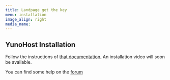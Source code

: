 ```yaml
---
title: Landpage get the key
menu: installation
image_align: right
media_name:
---
```


## YunoHost Installation

Follow the instructions of [that documentation.](https://yunohost.org/#/install_en)
An installation video will soon be available.

You can find some help on the [forum](https://forum.yunohost.org)

